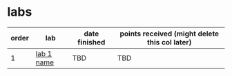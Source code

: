 # labs
order        | lab            | date finished | points received (might delete this col later) 
------------ | -------------  |-------------- |----------------------------------------------
1 | [lab 1 name](https://github.com/bdanver/machine_learning/tree/master/labs) | TBD | TBD  
